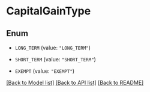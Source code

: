 # CapitalGainType

## Enum


* `LONG_TERM` (value: `"LONG_TERM"`)

* `SHORT_TERM` (value: `"SHORT_TERM"`)

* `EXEMPT` (value: `"EXEMPT"`)


[[Back to Model list]](../README.md#documentation-for-models) [[Back to API list]](../README.md#documentation-for-api-endpoints) [[Back to README]](../README.md)



